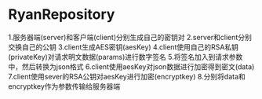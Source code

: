 # RyanRepository
1.服务器端(server)和客户端(client)分别生成自己的密钥对
2.server和client分别交换自己的公钥
3.client生成AES密钥(aesKey)
4.client使用自己的RSA私钥(privateKey)对请求明文数据(params)进行数字签名
5.将签名加入到请求参数中，然后转换为json格式
6.client使用aesKey对json数据进行加密得到密文(data)
7.client使用sever的RSA公钥对aesKey进行加密(encryptkey)
8.分别将data和encryptkey作为参数传输给服务器端
